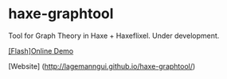 # haxe-graphtool
Tool for Graph Theory in Haxe + Haxeflixel. Under development.


[[Flash]Online Demo](https://868a88ae-a-62cb3a1a-s-sites.googlegroups.com/site/indieandcode/home/flash-files/HaxeGraphs.swf?attachauth=ANoY7cqjgJN2OnLsk5rgAO4V7qix_b7lU-NdffpRZ0Dfg5B4jiD0HXTghCiFT2x86Rih-QJbrQhaeKSeAFJ3N84uUm4akMNIj2j2NvXbM4i0gpFTXpc3WdmcVoYuw5BM6LLhVppOK9kcsPixd5D8lZfxkkGS9iQyprbUVpub-dyXDnRauNnNOmO4x1JuzcjCT3o3Xk25r7wtf7dHFCzVZQIgE3a2owaQ1FRy0OZ4pMGaVC2rG9UPLME%3D&attredirects=0)


[Website] (http://lagemanngui.github.io/haxe-graphtool/)
